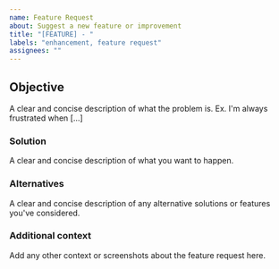 ```yaml
---
name: Feature Request
about: Suggest a new feature or improvement
title: "[FEATURE] - "
labels: "enhancement, feature request"
assignees: ""
---
```


## Objective

A clear and concise description of what the problem is. Ex. I'm always frustrated when [...]

### Solution

A clear and concise description of what you want to happen.

### Alternatives

A clear and concise description of any alternative solutions or features you've considered.

### Additional context

Add any other context or screenshots about the feature request here.
